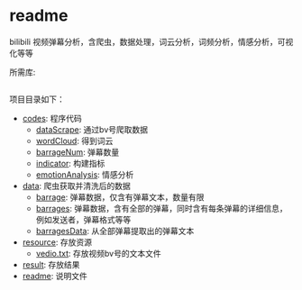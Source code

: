 # readme

bilibili 视频弹幕分析，含爬虫，数据处理，词云分析，词频分析，情感分析，可视化等等

所需库:

```shell

```

项目目录如下：

* [codes](codes): 程序代码
    * [dataScrape](codes/dataScrape/): 通过bv号爬取数据
    * [wordCloud](codes/wordCloud/): 得到词云
    * [barrageNum](codes/barrageNum/): 弹幕数量
    * [indicator](codes/indicator/): 构建指标
    * [emotionAnalysis](codes/emotionAnalysis/): 情感分析
* [data](data): 爬虫获取并清洗后的数据
    * [barrage](data/barrage/): 弹幕数据，仅含有弹幕文本，数量有限
    * [barrages](data/barrages/): 弹幕数据，含有全部的弹幕，同时含有每条弹幕的详细信息，例如发送者，弹幕格式等等
    * [barragesData](data/barragesData/): 从全部弹幕提取出的弹幕文本
* [resource](resource): 存放资源
    * [vedio.txt](resource/vedio.txt): 存放视频bv号的文本文件
* [result](result): 存放结果
* [readme](readme.md): 说明文件

